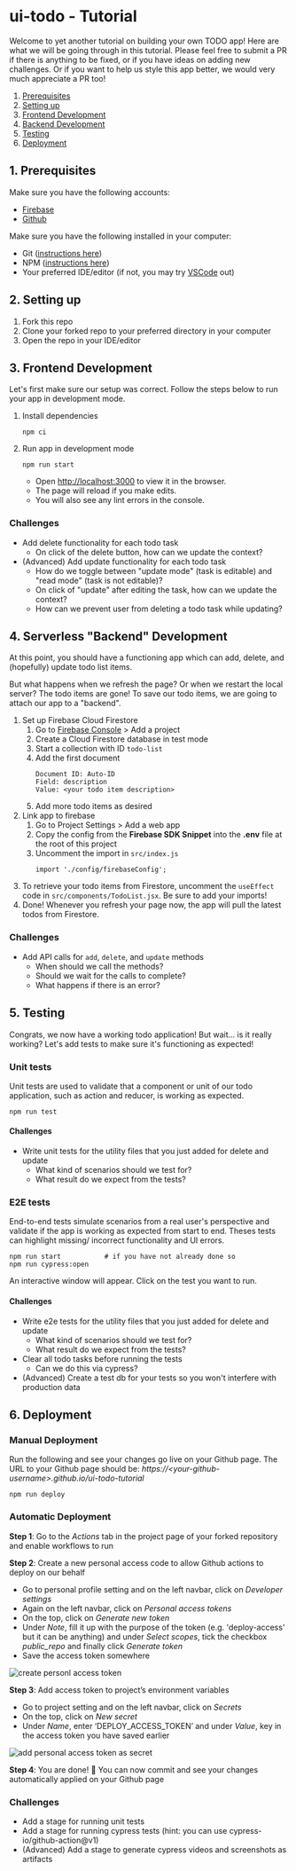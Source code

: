 # ui-todo - Tutorial

Welcome to yet another tutorial on building your own TODO app! Here are what we will be going through in this tutorial. Please feel free to submit a PR if there is anything to be fixed, or if you have ideas on adding new challenges. Or if you want to help us style this app better, we would very much appreciate a PR too!

1. [Prerequisites](#1-prerequisites)
2. [Setting up](#2-setting-up)
3. [Frontend Development](#3-frontend-development)
4. [Backend Development](#4-backend-development)
5. [Testing](#5-testing)
6. [Deployment](#6-deployment)

## 1. Prerequisites

Make sure you have the following accounts:

- [Firebase](https://firebase.google.com/)
- [Github](https://github.com/)

Make sure you have the following installed in your computer:

- Git ([instructions here](https://git-scm.com/book/en/v2/Getting-Started-Installing-Git))
- NPM ([instructions here](https://www.npmjs.com/get-npm))
- Your preferred IDE/editor (if not, you may try [VSCode](https://code.visualstudio.com/) out)

## 2. Setting up

1. Fork this repo
2. Clone your forked repo to your preferred directory in your computer
3. Open the repo in your IDE/editor

## 3. Frontend Development

Let's first make sure our setup was correct. Follow the steps below to run your app in development mode.

1. Install dependencies
   ```
   npm ci
   ```
2. Run app in development mode
   ```
   npm run start
   ```
   - Open [http://localhost:3000](http://localhost:3000) to view it in the browser.
   - The page will reload if you make edits.<br />
   - You will also see any lint errors in the console.

### Challenges

- Add delete functionality for each todo task
  - On click of the delete button, how can we update the context?
- (Advanced) Add update functionality for each todo task
  - How do we toggle between "update mode" (task is editable) and "read mode" (task is not editable)?
  - On click of "update" after editing the task, how can we update the context?
  - How can we prevent user from deleting a todo task while updating?

## 4. Serverless "Backend" Development

At this point, you should have a functioning app which can add, delete, and (hopefully) update todo list items.

But what happens when we refresh the page? Or when we restart the local server? The todo items are gone! To save our todo items, we are going to attach our app to a "backend".

1. Set up Firebase Cloud Firestore
   1. Go to [Firebase Console](https://console.firebase.google.com/) > Add a project
   2. Create a Cloud Firestore database in test mode
   3. Start a collection with ID `todo-list`
   4. Add the first document
      ```
      Document ID: Auto-ID
      Field: description
      Value: <your todo item description>
      ```
   5. Add more todo items as desired
2. Link app to firebase
   1. Go to Project Settings > Add a web app
   2. Copy the config from the **Firebase SDK Snippet** into the **.env** file at the root of this project
   3. Uncomment the import in `src/index.js`
      ```
      import './config/firebaseConfig';
      ```
3. To retrieve your todo items from Firestore, uncomment the `useEffect` code in `src/components/TodoList.jsx`. Be sure to add your imports!
4. Done! Whenever you refresh your page now, the app will pull the latest todos from Firestore.

### Challenges

- Add API calls for `add`, `delete`, and `update` methods
  - When should we call the methods?
  - Should we wait for the calls to complete?
  - What happens if there is an error?

## 5. Testing

Congrats, we now have a working todo application! But wait... is it really working? Let's add tests to make sure it's functioning as expected!

### Unit tests

Unit tests are used to validate that a component or unit of our todo application, such as action and reducer, is working as expected.

```
npm run test
```

#### Challenges

- Write unit tests for the utility files that you just added for delete and update
  - What kind of scenarios should we test for?
  - What result do we expect from the tests?

### E2E tests

End-to-end tests simulate scenarios from a real user's perspective and validate if the app is working as expected from start to end. Theses tests can highlight missing/ incorrect functionality and UI errors.

```
npm run start           # if you have not already done so
npm run cypress:open
```

An interactive window will appear. Click on the test you want to run.

#### Challenges

- Write e2e tests for the utility files that you just added for delete and update
  - What kind of scenarios should we test for?
  - What result do we expect from the tests?
- Clear all todo tasks before running the tests
  - Can we do this via cypress?
- (Advanced) Create a test db for your tests so you won't interfere with production data

## 6. Deployment

### Manual Deployment

Run the following and see your changes go live on your Github page. The URL to your Github page should be: _https://\<your-github-username\>.github.io/ui-todo-tutorial_

```
npm run deploy
```

### Automatic Deployment

**Step 1**: Go to the _Actions_ tab in the project page of your forked repository and enable workflows to run

**Step 2**: Create a new personal access code to allow Github actions to deploy on our behalf

- Go to personal profile setting and on the left navbar, click on _Developer settings_
- Again on the left navbar, click on _Personal access tokens_
- On the top, click on _Generate new token_
- Under _Note_, fill it up with the purpose of the token (e.g. 'deploy-access' but it can be anything) and under _Select scopes_, tick the checkbox _public_repo_ and finally click _Generate token_
- Save the access token somewhere

![create personl access token](assets/images/create-personal-access-token.png)

**Step 3**: Add access token to project’s environment variables

- Go to project setting and on the left navbar, click on _Secrets_
- On the top, click on _New secret_
- Under _Name_, enter ‘DEPLOY_ACCESS_TOKEN’ and under _Value_, key in the access token you have saved earlier

![add personal access token as secret](assets/images/add-personal-access-token-as-secret.png)

**Step 4**: You are done! :tada: You can now commit and see your changes automatically applied on your Github page

### Challenges

- Add a stage for running unit tests
- Add a stage for running cypress tests (hint: you can use cypress-io/github-action@v1)
- (Advanced) Add a stage to generate cypress videos and screenshots as artifacts
